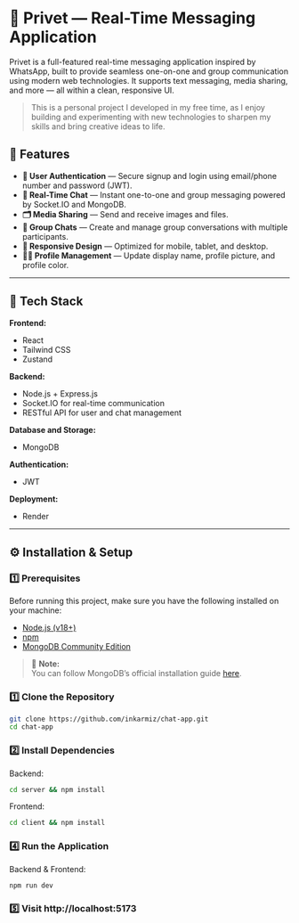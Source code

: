 # 💬 Privet — Real-Time Messaging Application

Privet is a full-featured real-time messaging application inspired by WhatsApp, built to provide seamless one-on-one and group communication using modern web technologies. It supports text messaging, media sharing, and more — all within a clean, responsive UI.

> This is a personal project I developed in my free time, as I enjoy building and experimenting with new technologies to sharpen my skills and bring creative ideas to life.

## 🚀 Features

- **🔐 User Authentication** — Secure signup and login using email/phone number and password (JWT).
- **💬 Real-Time Chat** — Instant one-to-one and group messaging powered by Socket.IO and MongoDB.
- **🗂️ Media Sharing** — Send and receive images and files.
- **👥 Group Chats** — Create and manage group conversations with multiple participants.
- **📱 Responsive Design** — Optimized for mobile, tablet, and desktop.
- **🧑‍💼 Profile Management** — Update display name, profile picture, and profile color.

---

## 🧩 Tech Stack

**Frontend:**

- React
- Tailwind CSS
- Zustand

**Backend:**

- Node.js + Express.js
- Socket.IO for real-time communication
- RESTful API for user and chat management

**Database and Storage:**

- MongoDB

**Authentication:**

- JWT

**Deployment:**

- Render

---

## ⚙️ Installation & Setup

### 1️⃣ Prerequisites

Before running this project, make sure you have the following installed on your machine:

- [Node.js (v18+)](https://nodejs.org/)
- [npm](https://www.npmjs.com/)
- [MongoDB Community Edition](https://www.mongodb.com/docs/manual/administration/install-community/?operating-system=macos&macos-installation-method=tarball#std-label-install-mdb-community-edition)

> 📝 **Note:**  
> You can follow MongoDB’s official installation guide [here](https://www.mongodb.com/docs/manual/administration/install-community/).

### 1️⃣ Clone the Repository

```bash
git clone https://github.com/inkarmiz/chat-app.git
cd chat-app
```

### 2️⃣ Install Dependencies

Backend:

```bash
cd server && npm install
```

Frontend:

```bash
cd client && npm install
```

### 4️⃣ Run the Application

Backend & Frontend:

```bash
npm run dev
```

### 5️⃣ Visit http://localhost:5173

